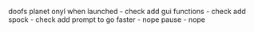 doofs planet onyl when launched - check
add gui functions - check
add spock - check
add prompt to go faster - nope
pause - nope


